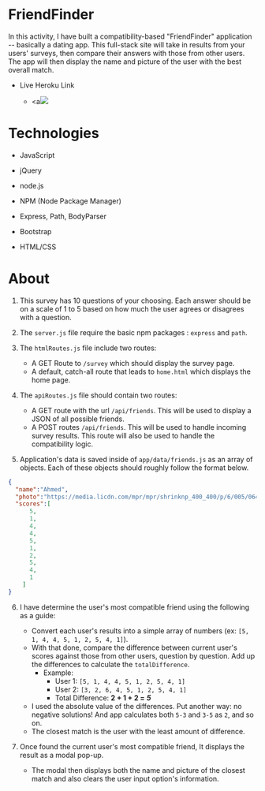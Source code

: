 # FriendFinder

In this activity, I have built a compatibility-based "FriendFinder" application -- basically a dating app. This full-stack site will take in results from your users' surveys, then compare their answers with those from other users. The app will then display the name and picture of the user with the best overall match.

- Live Heroku Link

     * <a<img href= "https://photos.google.com/photo/AF1QipM6wkksPkNla1pHb6FL29bSAZmC44bmoawFNZLr" src= "https://stormy-brushlands-80802.herokuapp.com"><a>

# Technologies

- JavaScript

- jQuery

- node.js

- NPM (Node Package Manager)

- Express, Path, BodyParser

- Bootstrap

- HTML/CSS

# About

1. This survey has 10 questions of your choosing. Each answer should be on a scale of 1 to 5 based on how much the user agrees or disagrees with a question.

2. The `server.js` file  require the basic npm packages : `express` and `path`.

3. The `htmlRoutes.js` file include two routes:

   * A GET Route to `/survey` which should display the survey page.
   * A default, catch-all route that leads to `home.html` which displays the home page.

4. The `apiRoutes.js` file should contain two routes:

   * A GET route with the url `/api/friends`. This will be used to display a JSON of all possible friends.
   * A POST routes `/api/friends`. This will be used to handle incoming survey results. This route will also be used to handle the compatibility logic.

5. Application's data is saved inside of `app/data/friends.js` as an array of objects. Each of these objects should roughly follow the format below.

```json
{
  "name":"Ahmed",
  "photo":"https://media.licdn.com/mpr/mpr/shrinknp_400_400/p/6/005/064/1bd/3435aa3.jpg",
  "scores":[
      5,
      1,
      4,
      4,
      5,
      1,
      2,
      5,
      4,
      1
    ]
}
```

6. I have determine the user's most compatible friend using the following as a guide:

   * Convert each user's results into a simple array of numbers (ex: `[5, 1, 4, 4, 5, 1, 2, 5, 4, 1]`).
   * With that done, compare the difference between current user's scores against those from other users, question by question. Add up the differences to calculate the `totalDifference`.
     * Example:
       * User 1: `[5, 1, 4, 4, 5, 1, 2, 5, 4, 1]`
       * User 2: `[3, 2, 6, 4, 5, 1, 2, 5, 4, 1]`
       * Total Difference: **2 + 1 + 2 =** **_5_**
   * I used the absolute value of the differences. Put another way: no negative solutions! And app calculates both `5-3` and `3-5` as `2`, and so on.
   * The closest match is the user with the least amount of difference.

7. Once found the current user's most compatible friend, It displays the result as a modal pop-up.
   * The modal then displays both the name and picture of the closest match and also clears the user input option's information.

